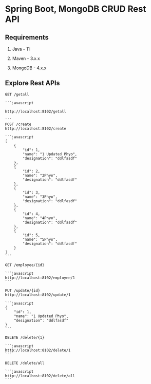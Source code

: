 # Spring Boot, MongoDB CRUD Rest API

## Requirements

1. Java - 11

2. Maven - 3.x.x

3. MongoDB - 4.x.x

## Explore Rest APIs

    GET /getall

    ```javascript

    http://localhost:8102/getall

    ```
    POST /create
    http://localhost:8102/create

    ```javascript
    [
        {
            "id": 1,
            "name": "1 Updated Phyo",
            "designation": "ddlfasdf"
        },
        {
            "id": 2,
            "name": "2Phyo",
            "designation": "ddlfasdf"
        },
        {
            "id": 3,
            "name": "3Phyo",
            "designation": "ddlfasdf"
        },
        {
            "id": 4,
            "name": "4Phyo",
            "designation": "ddlfasdf"
        },
        {
            "id": 5,
            "name": "5Phyo",
            "designation": "ddlfasdf"
        }
    ]
    ```

    GET /employee/{id}

    ```javascript
    http://localhost:8102/employee/1
    ```

    PUT /update/{id}
    http://localhost:8102/update/1

    ```javascript
    {
        "id": 1,
        "name": "1 Updated Phyo",
        "designation": "ddlfasdf"
    }
    ```

    DELETE /delete/{1}

    ```javascript
    http://localhost:8102/delete/1
    ```

    DELETE /delete/all

    ```javascript
    http://localhost:8102/delete/all
    ```